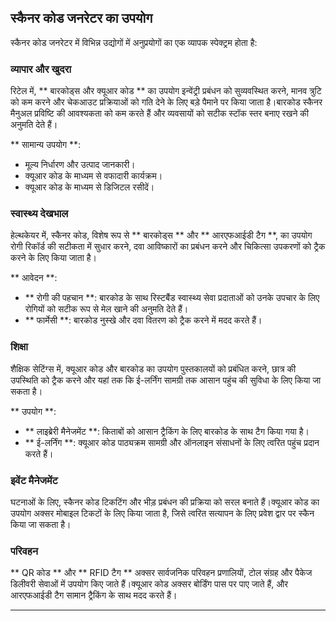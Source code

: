 ## स्कैनर कोड जनरेटर का उपयोग

स्कैनर कोड जनरेटर में विभिन्न उद्योगों में अनुप्रयोगों का एक व्यापक स्पेक्ट्रम होता है:

### व्यापार और खुदरा
रिटेल में, ** बारकोड्स और क्यूआर कोड ** का उपयोग इन्वेंट्री प्रबंधन को सुव्यवस्थित करने, मानव त्रुटि को कम करने और चेकआउट प्रक्रियाओं को गति देने के लिए बड़े पैमाने पर किया जाता है।बारकोड स्कैनर मैनुअल प्रविष्टि की आवश्यकता को कम करते हैं और व्यवसायों को सटीक स्टॉक स्तर बनाए रखने की अनुमति देते हैं।

** सामान्य उपयोग **:
- मूल्य निर्धारण और उत्पाद जानकारी।
- क्यूआर कोड के माध्यम से वफादारी कार्यक्रम।
- क्यूआर कोड के माध्यम से डिजिटल रसीदें।

### स्वास्थ्य देखभाल
हेल्थकेयर में, स्कैनर कोड, विशेष रूप से ** बारकोड्स ** और ** आरएफआईडी टैग **, का उपयोग रोगी रिकॉर्ड की सटीकता में सुधार करने, दवा आविष्कारों का प्रबंधन करने और चिकित्सा उपकरणों को ट्रैक करने के लिए किया जाता है।

** आवेदन **:
- ** रोगी की पहचान **: बारकोड के साथ रिस्टबैंड स्वास्थ्य सेवा प्रदाताओं को उनके उपचार के लिए रोगियों को सटीक रूप से मेल खाने की अनुमति देते हैं।
- ** फार्मेसी **: बारकोड नुस्खे और दवा वितरण को ट्रैक करने में मदद करते हैं।

### शिक्षा
शैक्षिक सेटिंग्स में, क्यूआर कोड और बारकोड का उपयोग पुस्तकालयों को प्रबंधित करने, छात्र की उपस्थिति को ट्रैक करने और यहां तक ​​कि ई-लर्निंग सामग्री तक आसान पहुंच की सुविधा के लिए किया जा सकता है।

** उपयोग **:
- ** लाइब्रेरी मैनेजमेंट **: किताबों को आसान ट्रैकिंग के लिए बारकोड के साथ टैग किया गया है।
- ** ई-लर्निंग **: क्यूआर कोड पाठ्यक्रम सामग्री और ऑनलाइन संसाधनों के लिए त्वरित पहुंच प्रदान करते हैं।

### इवेंट मैनेजमेंट
घटनाओं के लिए, स्कैनर कोड टिकटिंग और भीड़ प्रबंधन की प्रक्रिया को सरल बनाते हैं।क्यूआर कोड का उपयोग अक्सर मोबाइल टिकटों के लिए किया जाता है, जिसे त्वरित सत्यापन के लिए प्रवेश द्वार पर स्कैन किया जा सकता है।

### परिवहन
** QR कोड ** और ** RFID टैग ** अक्सर सार्वजनिक परिवहन प्रणालियों, टोल संग्रह और पैकेज डिलीवरी सेवाओं में उपयोग किए जाते हैं।क्यूआर कोड अक्सर बोर्डिंग पास पर पाए जाते हैं, और आरएफआईडी टैग सामान ट्रैकिंग के साथ मदद करते हैं।

---